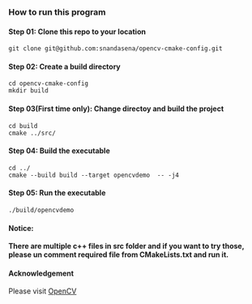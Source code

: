 ### How to run this program
#### Step 01: Clone this repo to your location
```
git clone git@github.com:snandasena/opencv-cmake-config.git
```
#### Step 02: Create a build directory
```
cd opencv-cmake-config
mkdir build
```
#### Step 03(First time only): Change directoy and build the project
```
cd build
cmake ../src/
```
#### Step 04: Build the executable
```
cd ../
cmake --build build --target opencvdemo  -- -j4
```
#### Step 05: Run the executable
```
./build/opencvdemo
```

#### Notice:
**There are multiple c++ files in src folder and if you want to try those, please un comment required file from CMakeLists.txt and run it.**

#### Acknowledgement

Please visit [OpenCV](https://docs.opencv.org/4.3.0/d9/df8/tutorial_root.html) 